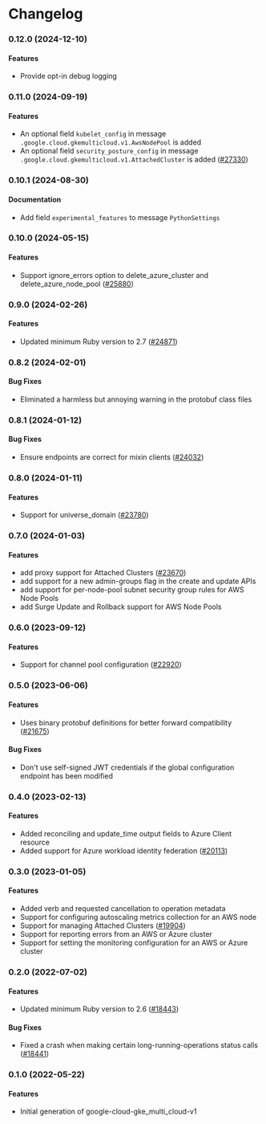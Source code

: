 # Changelog

### 0.12.0 (2024-12-10)

#### Features

* Provide opt-in debug logging 

### 0.11.0 (2024-09-19)

#### Features

* An optional field `kubelet_config` in message `.google.cloud.gkemulticloud.v1.AwsNodePool` is added 
* An optional field `security_posture_config` in message `.google.cloud.gkemulticloud.v1.AttachedCluster` is added ([#27330](https://github.com/googleapis/google-cloud-ruby/issues/27330)) 

### 0.10.1 (2024-08-30)

#### Documentation

* Add field `experimental_features` to message `PythonSettings` 

### 0.10.0 (2024-05-15)

#### Features

* Support ignore_errors option to delete_azure_cluster and delete_azure_node_pool ([#25880](https://github.com/googleapis/google-cloud-ruby/issues/25880)) 

### 0.9.0 (2024-02-26)

#### Features

* Updated minimum Ruby version to 2.7 ([#24871](https://github.com/googleapis/google-cloud-ruby/issues/24871)) 

### 0.8.2 (2024-02-01)

#### Bug Fixes

* Eliminated a harmless but annoying warning in the protobuf class files 

### 0.8.1 (2024-01-12)

#### Bug Fixes

* Ensure endpoints are correct for mixin clients ([#24032](https://github.com/googleapis/google-cloud-ruby/issues/24032)) 

### 0.8.0 (2024-01-11)

#### Features

* Support for universe_domain ([#23780](https://github.com/googleapis/google-cloud-ruby/issues/23780)) 

### 0.7.0 (2024-01-03)

#### Features

* add proxy support for Attached Clusters ([#23670](https://github.com/googleapis/google-cloud-ruby/issues/23670)) 
* add support for a new admin-groups flag in the create and update APIs 
* add support for per-node-pool subnet security group rules for AWS Node Pools 
* add Surge Update and Rollback support for AWS Node Pools 

### 0.6.0 (2023-09-12)

#### Features

* Support for channel pool configuration ([#22920](https://github.com/googleapis/google-cloud-ruby/issues/22920)) 

### 0.5.0 (2023-06-06)

#### Features

* Uses binary protobuf definitions for better forward compatibility ([#21675](https://github.com/googleapis/google-cloud-ruby/issues/21675)) 
#### Bug Fixes

* Don't use self-signed JWT credentials if the global configuration endpoint has been modified 

### 0.4.0 (2023-02-13)

#### Features

* Added reconciling and update_time output fields to Azure Client resource 
* Added support for Azure workload identity federation ([#20113](https://github.com/googleapis/google-cloud-ruby/issues/20113)) 

### 0.3.0 (2023-01-05)

#### Features

* Added verb and requested cancellation to operation metadata 
* Support for configuring autoscaling metrics collection for an AWS node 
* Support for managing Attached Clusters ([#19904](https://github.com/googleapis/google-cloud-ruby/issues/19904)) 
* Support for reporting errors from an AWS or Azure cluster 
* Support for setting the monitoring configuration for an AWS or Azure cluster 

### 0.2.0 (2022-07-02)

#### Features

* Updated minimum Ruby version to 2.6 ([#18443](https://github.com/googleapis/google-cloud-ruby/issues/18443)) 
#### Bug Fixes

* Fixed a crash when making certain long-running-operations status calls ([#18441](https://github.com/googleapis/google-cloud-ruby/issues/18441)) 

### 0.1.0 (2022-05-22)

#### Features

* Initial generation of google-cloud-gke_multi_cloud-v1
